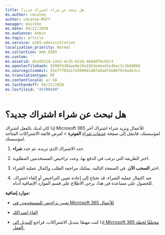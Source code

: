 ```yaml
---
title: هل تبحث عن شراء اشتراك جديد؟
ms.author: cmcatee
author: cmcatee-MSFT
manager: mnirkhe
ms.date: 04/21/2020
ms.audience: Admin
ms.topic: article
ms.service: o365-administration
localization_priority: Normal
ms.collection: Adm_O365
ms.custom: ''
ms.assetid: d2a9331d-12e3-4c35-b216-4bdddf6c92c3
ms.openlocfilehash: 9200f436bae0e10a15b3edeed1e4bec3c1b698b6
ms.sourcegitcommit: 55eff703a17e500681d8fa6a87eb067019ade3cc
ms.translationtype: MT
ms.contentlocale: ar-SA
ms.lasthandoff: 04/22/2020
ms.locfileid: "43709430"
---
```

# <a name="looking-to-buy-a-new-subscription"></a>هل تبحث عن شراء اشتراك جديد؟

إذا كان لديك بالفعل اشتراك Microsoft 365 للأعمال وتريد شراء اشتراك آخر لمؤسستك، فانتقل إلى صفحة [خدمات شراء](https://go.microsoft.com/fwlink/p/?linkid=868433) **الفوترة** \> لعرض قائمة الاشتراكات المتاحة لمؤسستك.
 
1. حدد الاشتراك الذي تريده، ثم حدد **شراء**.

2. اختر الطريقة التي ترغب في الدفع بها، وعدد تراخيص المستخدمين المطلوبة.

3. اختر **السحب الآن**. في الصفحة التالية، يمكنك مراجعة الطلب وإكمال عملية الشراء.

4. عند اكتمال عملية الشراء، قد تحتاج إلى إعادة تعيين التراخيص أو إلغاء اشتراك. للحصول على مساعدة في هذا، يرجى الاطلاع على قسم الموارد الإضافية أدناه.

 **موارد إضافية:**
  
- [تعيين تراخيص للمستخدمين في Microsoft 365 للأعمال](https://docs.microsoft.com/office365/admin/subscriptions-and-billing/assign-licenses-to-users)
    
- [إلغاء اشتراكك](https://docs.microsoft.com/office365/admin/subscriptions-and-billing/cancel-your-subscription)
    
- إذا كنت مهتمًا بتبديل الاشتراكات، فراجع [التبديل إلى Microsoft 365 مختلفًا لخطة العمل.](https://docs.microsoft.com/office365/admin/subscriptions-and-billing/switch-to-a-different-plan)
